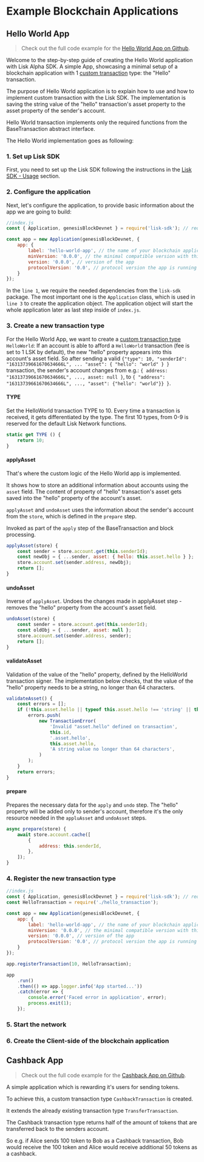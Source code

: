 # Example Blockchain Applications

## Hello World App

> Check out the full code example for the [Hello World App on Github](https://github.com/LiskHQ/lisk-sdk-test-app/tree/development/hello_world).

Welcome to the step-by-step guide of creating the Hello World application with Lisk Alpha SDK.
A simple App, showcasing a minimal setup of a blockchain application with 1 [custom transaction](custom-transactions.md) type: the "Hello" transaction.

The purpose of Hello World application is to explain how to use and how to implement custom transaction with the Lisk SDK. 
The implementation is saving the string value of the "hello" transaction's asset property to the asset property of the sender's account.

Hello World transaction implements only the required functions from the BaseTransaction abstract interface.

The Hello World implementation goes as following:

### 1. Set up Lisk SDK

First, you need to set up the Lisk SDK following the instructions in the [Lisk SDK - Usage](../lisk-sdk/introduction.md#usage) section.

### 2. Configure the application

Next, let's configure the application, to provide basic information about the app we are going to build:

```js
//index.js
const { Application, genesisBlockDevnet } = require('lisk-sdk'); // require Application class and a default genesis block

const app = new Application(genesisBlockDevnet, {
	app: {
		label: 'hello-world-app', // the name of your blockchain application
		minVersion: '0.0.0', // the minimal compatible version with this version of the app
		version: '0.0.0', // version of the app
		protocolVersion: '0.0', // protocol version the app is running on
	}
});
```

In the `line 1`, we require the needed dependencies from the `lisk-sdk` package.
The most important one is the `Application` class, which is used in `line 3` to create the application object.
The application object will start the whole application later as last step inside of `index.js`.

### 3. Create a new transaction type

For the Hello World App, we want to create a [custom transaction type](custom-transactions.md) `HelloWorld`: 
If an account is able to afford a `HelloWorld` transaction (fee is set to 1 LSK by default), the new "hello" property appears into this account's asset field.
So after sending a valid `{"type": 10, "senderId": "16313739661670634666L", ... "asset": { "hello": "world" } }` transaction, the sender's account changes from e.g.: `{ address: "16313739661670634666L", ..., asset: null }`, to `{ "address": "16313739661670634666L", ..., "asset": {"hello": "world"}} }`. 

#### TYPE

Set the HelloWorld transaction TYPE to 10. Every time a transaction is received, it gets differentiated by the type. The first 10 types, from 0-9 is reserved for the default Lisk Network functions.
```js
static get TYPE () {
    return 10;
}
```
#### applyAsset

That's where the custom logic of the Hello World app is implemented. 

It shows how to store an additional information about accounts using the `asset` field. The content of property of "hello" transaction's asset gets saved into the "hello" property of the account's asset.

`applyAsset` and `undoAsset` uses the information about the sender's account from the `store`, which is defined in the `prepare` step.

Invoked as part of the `apply` step of the BaseTransaction and block processing.  
```js
applyAsset(store) {
    const sender = store.account.get(this.senderId);
    const newObj = { ...sender, asset: { hello: this.asset.hello } };
    store.account.set(sender.address, newObj);
    return [];
}
```
#### undoAsset
Inverse of `applyAsset`. Undoes the changes made in applyAsset step - removes the "hello" property from the account's asset field.

```js
undoAsset(store) {
    const sender = store.account.get(this.senderId);
    const oldObj = { ...sender, asset: null };
    store.account.set(sender.address, sender);
    return [];
}
```
#### validateAsset
Validation of the value of the "hello" property, defined by the HelloWorld transaction signer.
The implementation below checks, that the value of the "hello" property needs to be a string, no longer than 64 characters. 
```js
validateAsset() {
    const errors = [];
    if (!this.asset.hello || typeof this.asset.hello !== 'string' || this.asset.hello.length > 64) {
        errors.push(
            new TransactionError(
                'Invalid "asset.hello" defined on transaction',
                this.id,
                '.asset.hello',
                this.asset.hello,
                'A string value no longer than 64 characters',
            )
        );
    }
    return errors;
}
```
#### prepare
Prepares the necessary data for the `apply` and `undo` step.
The "hello" property will be added only to sender's account, therefore it's the only resource needed in the `appluAsset` and `undoAsset` steps. 
```js
async prepare(store) {
    await store.account.cache([
        {
            address: this.senderId,
        },
    ]);
}
```

### 4. Register the new transaction type

```js
//index.js
const { Application, genesisBlockDevnet } = require('lisk-sdk'); // require Application class and a default genesis block
const HelloTransaction = require('./hello_transaction');

const app = new Application(genesisBlockDevnet, {
	app: {
		label: 'hello-world-app', // the name of your blockchain application
		minVersion: '0.0.0', // the minimal compatible version with this version of the app
		version: '0.0.0', // version of the app
		protocolVersion: '0.0', // protocol version the app is running on
	}
});

app.registerTransaction(10, HelloTransaction);

app
	.run()
	.then(() => app.logger.info('App started...'))
	.catch(error => {
		console.error('Faced error in application', error);
		process.exit(1);
	});
```
### 5. Start the network

### 6. Create the Client-side of the blockchain application

## Cashback App

> Check out the full code example for the [Cashback App on Github](https://github.com/LiskHQ/lisk-sdk-test-app).

A simple application which is rewarding it's users for sending tokens. 

To achieve this, a custom transaction type `CashbackTransaction` is created.

It extends the already existing transaction type `TransferTransaction`.

The Cashback transaction type returns half of the amount of tokens that are transferred back to the senders account.

So e.g. if Alice sends 100 token to Bob as a Cashback transaction, Bob would receive the 100 token and Alice would receive additional 50 tokens as a cashback.
